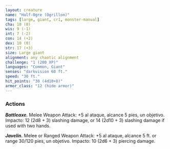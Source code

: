```yaml
---
layout: creature
name: "Half-Ogre (Ogrillon)"
tags: [large, giant, cr1, monster-manual]
cha: 10 (0)
wis: 9 (-1)
int: 7 (-2)
con: 14 (+2)
dex: 10 (0)
str: 17 (+3)
size: Large giant
alignment: any chaotic alignment
challenge: "1 (200 XP)"
languages: "Common, Giant"
senses: "darkvision 60 ft."
speed: "30 ft."
hit_points: "30 (4d10+8)"
armor_class: "12 (hide armor)"
---
```


### Actions

***Battleaxe.*** Melee Weapon Attack: +5 al ataque, alcance 5 pies, un objetivo. Impacto: 12 (2d8 + 3) slashing damage, or 14 (2d10 + 3) slashing damage if used with two hands.

***Javelin.*** Melee or Ranged Weapon Attack: +5 al ataque, alcance 5 ft. or range 30/120 pies, un objetivo. Impacto: 10 (2d6 + 3) piercing damage.
